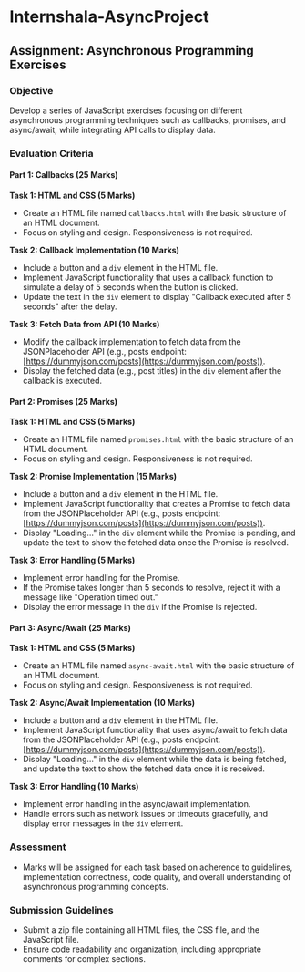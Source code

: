 # Internshala-AsyncProject

## Assignment: Asynchronous Programming Exercises

### Objective
Develop a series of JavaScript exercises focusing on different asynchronous programming techniques such as callbacks, promises, and async/await, while integrating API calls to display data.

### Evaluation Criteria

#### Part 1: Callbacks (25 Marks)

**Task 1: HTML and CSS (5 Marks)**
- Create an HTML file named `callbacks.html` with the basic structure of an HTML document.
- Focus on styling and design. Responsiveness is not required.

**Task 2: Callback Implementation (10 Marks)**
- Include a button and a `div` element in the HTML file.
- Implement JavaScript functionality that uses a callback function to simulate a delay of 5 seconds when the button is clicked.
- Update the text in the `div` element to display "Callback executed after 5 seconds" after the delay.

**Task 3: Fetch Data from API (10 Marks)**
- Modify the callback implementation to fetch data from the JSONPlaceholder API (e.g., posts endpoint: [https://dummyjson.com/posts](https://dummyjson.com/posts)).
- Display the fetched data (e.g., post titles) in the `div` element after the callback is executed.

#### Part 2: Promises (25 Marks)

**Task 1: HTML and CSS (5 Marks)**
- Create an HTML file named `promises.html` with the basic structure of an HTML document.
- Focus on styling and design. Responsiveness is not required.

**Task 2: Promise Implementation (15 Marks)**
- Include a button and a `div` element in the HTML file.
- Implement JavaScript functionality that creates a Promise to fetch data from the JSONPlaceholder API (e.g., posts endpoint: [https://dummyjson.com/posts](https://dummyjson.com/posts)).
- Display "Loading..." in the `div` element while the Promise is pending, and update the text to show the fetched data once the Promise is resolved.

**Task 3: Error Handling (5 Marks)**
- Implement error handling for the Promise.
- If the Promise takes longer than 5 seconds to resolve, reject it with a message like "Operation timed out."
- Display the error message in the `div` if the Promise is rejected.

#### Part 3: Async/Await (25 Marks)

**Task 1: HTML and CSS (5 Marks)**
- Create an HTML file named `async-await.html` with the basic structure of an HTML document.
- Focus on styling and design. Responsiveness is not required.

**Task 2: Async/Await Implementation (10 Marks)**
- Include a button and a `div` element in the HTML file.
- Implement JavaScript functionality that uses async/await to fetch data from the JSONPlaceholder API (e.g., posts endpoint: [https://dummyjson.com/posts](https://dummyjson.com/posts)).
- Display "Loading..." in the `div` element while the data is being fetched, and update the text to show the fetched data once it is received.

**Task 3: Error Handling (10 Marks)**
- Implement error handling in the async/await implementation.
- Handle errors such as network issues or timeouts gracefully, and display error messages in the `div` element.

### Assessment
- Marks will be assigned for each task based on adherence to guidelines, implementation correctness, code quality, and overall understanding of asynchronous programming concepts.

### Submission Guidelines
- Submit a zip file containing all HTML files, the CSS file, and the JavaScript file.
- Ensure code readability and organization, including appropriate comments for complex sections.


